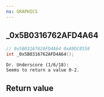 ```yaml
---
ns: GRAPHICS
---
```

## _0x5B0316762AFD4A64

```c
// 0x5B0316762AFD4A64 0xA9DC8558
int _0x5B0316762AFD4A64();
```

```
Dr. Underscore (1/6/18):  
Seems to return a value 0-2.  
```

## Return value
